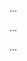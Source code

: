 <panel type="warning" header=":trophy: Can interpret object diagrams :star::star:" expandable expanded no-close>

<panel type="warning" header=":trophy: Can explain the purpose of UML object diagrams :star::star:" expandable>
  <include src="../../book/uml/objectDiagrams/introduction/full.md" />
  <panel header=":dart: Evidence" expanded>

...

  </panel>
</panel>

<panel type="warning" header=":trophy: Can explain object diagrams :star::star:" expandable>
  <include src="../../book/modeling/modelingStructures/objectDiagrams/full.md" />
  <panel header=":dart: Evidence" expanded>

...

  </panel>
</panel>

<panel type="warning" header=":trophy: Can distinguish between class diagrams and object diagrams :star::star:" expandable>
  <include src="../../book/uml/miscellaneous/objectVsClassDiagrams/full.md" />
  <panel header=":dart: Evidence" expanded>

...

  </panel>
</panel>

</panel>
